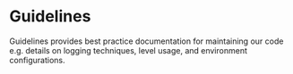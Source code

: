 # Guidelines

Guidelines provides best practice documentation for maintaining our code e.g. details on logging techniques, level usage, and environment configurations.
